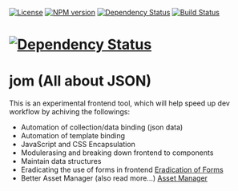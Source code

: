 [![License][LicenseIMGURL]][LicenseURL] [![NPM version][NPMIMGURL]][NPMURL] [![Dependency Status](https://gemnasium.com/valtido/jom.svg)](https://gemnasium.com/valtido/jom) [![Build Status](https://travis-ci.org/valtido/jom.svg?branch=master)](https://travis-ci.org/valtido/jom)

[![Dependency Status](https://gemnasium.com/valtido/jom.svg)](https://gemnasium.com/valtido/jom)
===============
[NPMIMGURL]:                https://img.shields.io/npm/v/minify.svg?style=flat
[NPMURL]:                   //npmjs.org/package/minify
[LicenseIMGURL]:            https://img.shields.io/badge/license-MIT-317BF9.svg?style=flat
[LicenseURL]:               https://tldrlegal.com/license/mit-license "MIT License"
[Eradication of Forms]:     http://wp.me/p2HjHX-5x "Eradication of Forms"
[Asset Manager]:            http://wp.me/p2HjHX-5J

jom (All about JSON)
========

This is an experimental frontend tool, which will help speed up dev workflow by achiving the followings:

- Automation of collection/data binding (json data)
- Automation of template binding
- JavaScript and CSS Encapsulation
- Modulerasing and breaking down frontend to components
- Maintain data structures
- Eradicating the use of forms in frontend [Eradication of Forms]
- Better Asset Manager (also read more...) [Asset Manager]
